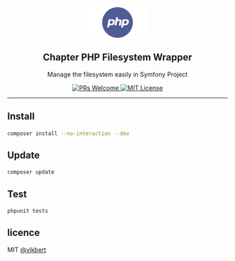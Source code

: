<div align="center">
  <img src="./docs/php.png" width="140px" alt="aino" />
  <h2>Chapter PHP Filesystem Wrapper</h2>
  <p>Manage the filesystem easily in Symfony Project</p>

  <p>
    <a href="#">
      <img src="https://img.shields.io/badge/PRs-Welcome-brightgreen.svg?style=flat-square" alt="PRs Welcome">
    </a>
    <a href="#">
      <img src="https://img.shields.io/badge/License-MIT-brightgreen.svg?style=flat-square" alt="MIT License">
    </a>
  </p>
</div>

---

## Install
```bash
composer install --no-interaction --dev
```

## Update
```bash
composer update 
```

## Test
```bash
phpunit tests 
```


## licence

MIT [@vikbert](https://vikbert.github.io/)
